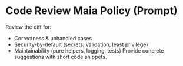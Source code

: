 ﻿# Code Review  Maia Policy (Prompt)

Review the diff for:
- Correctness & unhandled cases
- Security-by-default (secrets, validation, least privilege)
- Maintainability (pure helpers, logging, tests)
Provide concrete suggestions with short code snippets.
